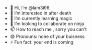- 👋 Hi, I’m @lam3i96
- 👀 I’m interested in after death
- 🌱 I’m currently learning magic
- 💞️ I’m looking to collaborate on ninja
- 📫 How to reach me , sorry you can't
- 😄 Pronouns: none of your buisness
- ⚡ Fun fact: your end is coming

<!---
lam3i96/lam3i96 is a ✨ special ✨ repository because its `README.md` (this file) appears on your GitHub profile.
You can click the Preview link to take a look at your changes.
--->
